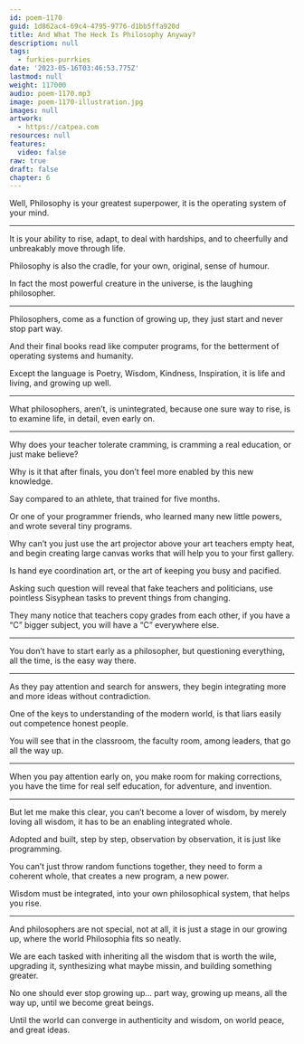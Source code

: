 ```yaml
---
id: poem-1170
guid: 1d862ac4-69c4-4795-9776-d1bb5ffa920d
title: And What The Heck Is Philosophy Anyway?
description: null
tags:
  - furkies-purrkies
date: '2023-05-16T03:46:53.775Z'
lastmod: null
weight: 117000
audio: poem-1170.mp3
image: poem-1170-illustration.jpg
images: null
artwork:
  - https://catpea.com
resources: null
features:
  video: false
raw: true
draft: false
chapter: 6
---
```


Well, Philosophy is your greatest superpower,
it is the operating system of your mind.

---

It is your ability to rise, adapt, to deal with hardships,
and to cheerfully and unbreakably move through life.

Philosophy is also the cradle,
for your own, original, sense of humour.

In fact the most powerful creature in the universe,
is the laughing philosopher.

---

Philosophers, come as a function of growing up,
they just start and never stop part way.

And their final books read like computer programs,
for the betterment of operating systems and humanity.

Except the language is Poetry, Wisdom, Kindness, Inspiration,
it is life and living, and growing up well.

---

What philosophers, aren’t, is unintegrated,
because one sure way to rise, is to examine life, in detail, even early on.

---

Why does your teacher tolerate cramming,
is cramming a real education, or just make believe?

Why is it that after finals,
you don’t feel more enabled by this new knowledge.

Say compared to an athlete,
that trained for five months.

Or one of your programmer friends,
who learned many new little powers, and wrote several tiny programs.

Why can’t you just use the art projector above your art teachers empty heat,
and begin creating large canvas works that will help you to your first gallery.

Is hand eye coordination art,
or the art of keeping you busy and pacified.

Asking such question will reveal that fake teachers and politicians,
use pointless Sisyphean tasks to prevent things from changing.

They many notice that teachers copy grades from each other,
if you have a “C” bigger subject, you will have a “C” everywhere else.

---

You don’t have to start early as a philosopher,
but questioning everything, all the time, is the easy way there.

---

As they pay attention and search for answers,
they begin integrating more and more ideas without contradiction.

One of the keys to understanding of the modern world,
is that liars easily out competence honest people.

You will see that in the classroom, the faculty room,
among leaders, that go all the way up.

---

When you pay attention early on, you make room for making corrections,
you have the time for real self education, for adventure, and invention.

---

But let me make this clear, you can’t become a lover of wisdom,
by merely loving all wisdom, it has to be an enabling integrated whole.

Adopted and built,
step by step, observation by observation, it is just like programming.

You can’t just throw random functions together,
they need to form a coherent whole, that creates a new program, a new power.

Wisdom must be integrated,
into your own philosophical system, that helps you rise.

---

And philosophers are not special, not at all,
it is just a stage in our growing up, where the world Philosophia fits so neatly.

We are each tasked with inheriting all the wisdom that is worth the wile,
upgrading it, synthesizing what maybe missin, and building something greater.

No one should ever stop growing up... part way,
growing up means, all the way up, until we become great beings.

Until the world can converge in authenticity and wisdom,
on world peace, and great ideas.
